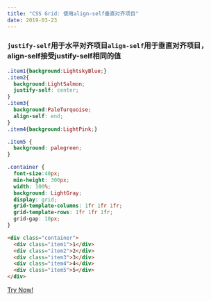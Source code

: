 ```yaml
---
title: "CSS Grid: 使用align-self垂直对齐项目"
date: 2019-03-23
---
```

### `justify-self`用于水平对齐项目`align-self`用于垂直对齐项目，align-self接受justify-self相同的值
```css
.item1{background:LightskyBlue;}
.item2{
  background:LightSalmon;
  justify-self: center;
}
.item3{
  background:PaleTurquoise;
  align-self: end;
}
.item4{background:LightPink;}

.item5 {
  background: palegreen;
}

.container {
  font-size:40px;
  min-height: 300px;
  width: 100%;
  background: LightGray;
  display: grid;
  grid-template-columns: 1fr 1fr 1fr; 
  grid-template-rows: 1fr 1fr 1fr;
  grid-gap: 10px;
}
```
```html
<div class="container">
  <div class="item1">1</div>
  <div class="item2">2</div>
  <div class="item3">3</div>
  <div class="item4">4</div>
  <div class="item5">5</div>
</div>
```
[Try Now!](https://learn.freecodecamp.org/responsive-web-design/css-grid/align-an-item-vertically-using-align-self)
